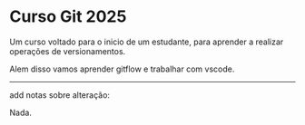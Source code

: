 # Curso Git 2025

Um curso voltado para o inicio de um estudante, para aprender a realizar operações de versionamentos.

Alem disso vamos aprender gitflow e trabalhar com vscode.

------

add notas sobre alteração:

Nada.